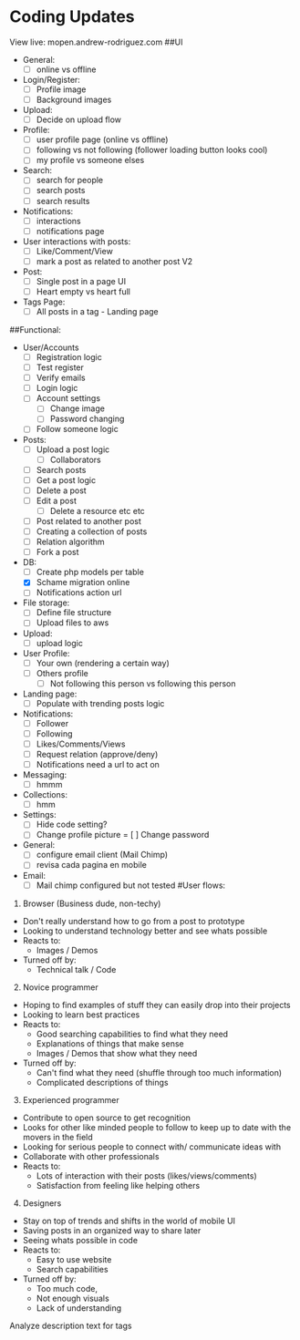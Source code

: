 # Coding Updates
View live: mopen.andrew-rodriguez.com
##UI 
* General: 
  - [ ] online vs offline
* Login/Register:
  - [ ] Profile image
  - [ ] Background images
* Upload:
  - [ ] Decide on upload flow
* Profile:
  - [ ] user profile page (online vs offline)
  - [ ] following vs not following (follower loading button looks cool)
  - [ ] my profile vs someone elses
* Search:
  - [ ] search for people
  - [ ] search posts
  - [ ] search results
* Notifications:
  - [ ] interactions
  - [ ] notifications page
* User interactions with posts:
  - [ ] Like/Comment/View
  - [ ] mark a post as related to another post V2
* Post:
  - [ ] Single post in a page UI
  - [ ] Heart empty vs heart full
* Tags Page:
  - [ ] All posts in a tag - Landing page

##Functional:
* User/Accounts
  - [ ] Registration logic
  - [ ] Test register
  - [ ] Verify emails
  - [ ] Login logic
  - [ ] Account settings
    - [ ] Change image
    - [ ] Password changing
  - [ ] Follow someone logic
* Posts:
  - [ ] Upload a post logic
    - [ ] Collaborators
  - [ ] Search posts
  - [ ] Get a post logic
  - [ ] Delete a post
  - [ ] Edit a post
    - [ ] Delete a resource etc etc
  - [ ] Post related to another post
  - [ ] Creating a collection of posts
  - [ ] Relation algorithm
  - [ ] Fork a post
* DB:
  - [ ] Create php models per table
  - [X] Schame migration online
  - [ ] Notifications action url
* File storage:
  - [ ] Define file structure
  - [ ] Upload files to aws
* Upload:
  - [ ] upload logic
* User Profile:
  - [ ] Your own (rendering a certain way)
  - [ ] Others profile
    - [ ] Not following this person vs following this person
* Landing page:
  - [ ] Populate with trending posts logic
* Notifications:
  - [ ] Follower
  - [ ] Following
  - [ ] Likes/Comments/Views
  - [ ] Request relation (approve/deny)
  - [ ] Notifications need a url to act on
* Messaging: 
  - [ ] hmmm
* Collections:
  - [ ] hmm
* Settings:
  - [ ] Hide code setting?
  - [ ] Change profile picture
  = [ ] Change password
* General:
  - [ ] configure email client (Mail Chimp)
  - [ ] revisa cada pagina en mobile
* Email:
  - [ ] Mail chimp configured but not tested
#User flows:
1. Browser (Business dude, non-techy)
  * Don't really understand how to go from a post to prototype
  * Looking to understand technology better and see whats possible
  * Reacts to: 
    * Images / Demos
  * Turned off by: 
    * Technical talk / Code
2. Novice programmer
  * Hoping to find examples of stuff they can easily drop into their projects
  * Looking to learn best practices
  * Reacts to: 
	* Good searching capabilities to find what they need
	* Explanations of things that make sense
	* Images / Demos that show what they need
  * Turned off by:
    * Can't find what they need (shuffle through too much information)
    * Complicated descriptions of things
3. Experienced programmer
  * Contribute to open source to get recognition
  * Looks for other like minded people to follow to keep up to date with the movers in the field
  * Looking for serious people to connect with/ communicate ideas with
  * Collaborate with other professionals
  * Reacts to:
    * Lots of interaction with their posts (likes/views/comments)
    * Satisfaction from feeling like helping others
4. Designers 
  * Stay on top of trends and shifts in the world of mobile UI
  * Saving posts in an organized way to share later
  * Seeing whats possible in code
  * Reacts to:
    * Easy to use website
    * Search capabilities
  * Turned off by:
    * Too much code,
    * Not enough visuals
    * Lack of understanding


Analyze description text for tags







